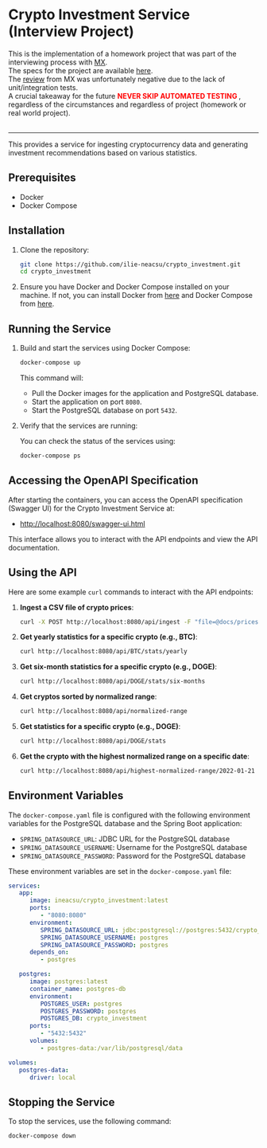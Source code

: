 # Crypto Investment Service (Interview Project)

This is the implementation of a homework project that was part of the interviewing process with [MX](https://www.mx.com/).<br />
The specs for the project are available [here](https://github.com/ilie-neacsu/crypto_investment/blob/main/docs/crypto_recommendations_service_specs.pdf).<br />
The [review](https://github.com/ilie-neacsu/crypto_investment/blob/main/docs/mm_task_review.pdf) from MX was unfortunately 
negative due to the lack of unit/integration tests.<br /> 
A crucial takeaway for the future <span style="color: red; font-weight: bold;"> NEVER SKIP AUTOMATED TESTING </span>, 
regardless of the circumstances and regardless of project (homework or real world project).<br />
<br />

---

This provides a service for ingesting cryptocurrency data and generating investment recommendations based on various statistics.

## Prerequisites

- Docker
- Docker Compose

## Installation

1. Clone the repository:

    ```sh
    git clone https://github.com/ilie-neacsu/crypto_investment.git
    cd crypto_investment
    ```

2. Ensure you have Docker and Docker Compose installed on your machine. If not, you can install Docker from [here](https://docs.docker.com/get-docker/) and Docker Compose from [here](https://docs.docker.com/compose/install/).

## Running the Service

1. Build and start the services using Docker Compose:

    ```sh
    docker-compose up
    ```

   This command will:
    - Pull the Docker images for the application and PostgreSQL database.
    - Start the application on port `8080`.
    - Start the PostgreSQL database on port `5432`.

2. Verify that the services are running:

   You can check the status of the services using:

    ```sh
    docker-compose ps
    ```

## Accessing the OpenAPI Specification

After starting the containers, you can access the OpenAPI specification (Swagger UI) for the Crypto Investment Service at:

- [http://localhost:8080/swagger-ui.html](http://localhost:8080/swagger-ui.html)


This interface allows you to interact with the API endpoints and view the API documentation.

## Using the API

Here are some example `curl` commands to interact with the API endpoints:

1. **Ingest a CSV file of crypto prices**:

    ```sh
    curl -X POST http://localhost:8080/api/ingest -F "file=@docs/prices/BTC_values.csv"
    ```

2. **Get yearly statistics for a specific crypto (e.g., BTC)**:

    ```sh
    curl http://localhost:8080/api/BTC/stats/yearly
    ```

3. **Get six-month statistics for a specific crypto (e.g., DOGE)**:

    ```sh
    curl http://localhost:8080/api/DOGE/stats/six-months
    ```

4. **Get cryptos sorted by normalized range**:

    ```sh
    curl http://localhost:8080/api/normalized-range
    ```

5. **Get statistics for a specific crypto (e.g., DOGE)**:

    ```sh
    curl http://localhost:8080/api/DOGE/stats
    ```

6. **Get the crypto with the highest normalized range on a specific date**:

    ```sh
    curl http://localhost:8080/api/highest-normalized-range/2022-01-21
    ```

## Environment Variables

The `docker-compose.yaml` file is configured with the following environment variables for the PostgreSQL database and the Spring Boot application:

- `SPRING_DATASOURCE_URL`: JDBC URL for the PostgreSQL database
- `SPRING_DATASOURCE_USERNAME`: Username for the PostgreSQL database
- `SPRING_DATASOURCE_PASSWORD`: Password for the PostgreSQL database

These environment variables are set in the `docker-compose.yaml` file:

```yaml
services:
   app:
      image: ineacsu/crypto_investment:latest
      ports:
         - "8080:8080"
      environment:
         SPRING_DATASOURCE_URL: jdbc:postgresql://postgres:5432/crypto_investment
         SPRING_DATASOURCE_USERNAME: postgres
         SPRING_DATASOURCE_PASSWORD: postgres
      depends_on:
         - postgres

   postgres:
      image: postgres:latest
      container_name: postgres-db
      environment:
         POSTGRES_USER: postgres
         POSTGRES_PASSWORD: postgres
         POSTGRES_DB: crypto_investment
      ports:
         - "5432:5432"
      volumes:
         - postgres-data:/var/lib/postgresql/data

volumes:
   postgres-data:
      driver: local
```

## Stopping the Service

To stop the services, use the following command:

```sh
docker-compose down
```
